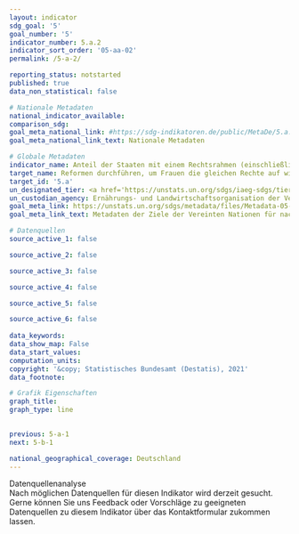 ```yaml
---
layout: indicator    
sdg_goal: '5'    
goal_number: '5'    
indicator_number: 5.a.2    
indicator_sort_order: '05-aa-02'    
permalink: /5-a-2/    

reporting_status: notstarted    
published: true    
data_non_statistical: false    

# Nationale Metadaten    
national_indicator_available:     
comparison_sdg:     
goal_meta_national_link: #https://sdg-indikatoren.de/public/MetaDe/5.a.2.pdf    
goal_meta_national_link_text: Nationale Metadaten    

# Globale Metadaten    
indicator_name: Anteil der Staaten mit einem Rechtsrahmen (einschließlich Gewohnheitsrecht), der Frauen die gleichen Rechte auf Eigentum an und/oder Verfügungsgewalt über Grund und Boden garantiert    
target_name: Reformen durchführen, um Frauen die gleichen Rechte auf wirtschaftliche Ressourcen sowie Zugang zu Grundeigentum und zur Verfügungsgewalt über Grund und Boden und sonstige Vermögensformen, zu Finanzdienstleistungen, Erbschaften und natürlichen Ressourcen zu verschaffen, im Einklang mit den nationalen Rechtsvorschriften    
target_id: '5.a'    
un_designated_tier: <a href='https://unstats.un.org/sdgs/iaeg-sdgs/tier-classification/' title='Klicken Sie hier um weitere Informationen zur UN-Tier-Klassifikation zu erhalten.'  target='_blank'>Tier II</a>    
un_custodian_agency: Ernährungs- und Landwirtschaftsorganisation der Vereinten Nationen (FAO)    
goal_meta_link: https://unstats.un.org/sdgs/metadata/files/Metadata-05-0A-02.pdf    
goal_meta_link_text: Metadaten der Ziele der Vereinten Nationen für nachhaltige Entwicklung    

# Datenquellen
source_active_1: false

source_active_2: false

source_active_3: false

source_active_4: false

source_active_5: false

source_active_6: false
    
data_keywords:     
data_show_map: False    
data_start_values:     
computation_units:     
copyright: '&copy; Statistisches Bundesamt (Destatis), 2021'    
data_footnote:     

# Grafik Eigenschaften    
graph_title:     
graph_type: line    
    

previous: 5-a-1    
next: 5-b-1    

national_geographical_coverage: Deutschland    
---
```


<span class="status notstarted"> Datenquellenanalyse </span><br>
Nach möglichen Datenquellen für diesen Indikator wird derzeit gesucht.
Gerne können Sie uns Feedback oder Vorschläge zu geeigneten Datenquellen zu diesem Indikator über das Kontaktformular zukommen lassen.